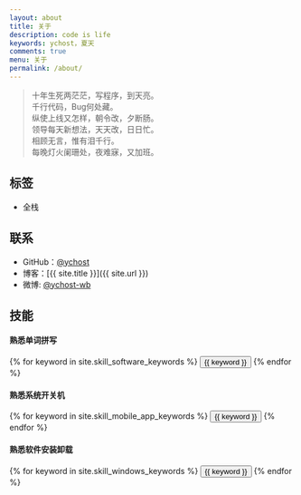 ```yaml
---
layout: about
title: 关于
description: code is life
keywords: ychost，夏天
comments: true
menu: 关于
permalink: /about/
---
```


> 十年生死两茫茫，写程序，到天亮。  
> 千行代码，Bug何处藏。   
> 纵使上线又怎样，朝令改，夕断肠。   
> 领导每天新想法，天天改，日日忙。  
> 相顾无言，惟有泪千行。  
> 每晚灯火阑珊处，夜难寐，又加班。


## 标签

* 全栈


## 联系

* GitHub：[@ychost](https://github.com/ychost)
* 博客：[{{ site.title }}]({{ site.url }})
* 微博: [@ychost-wb](http://weibo.com/ychost-wb)

## 技能

#### 熟悉单词拼写
<div class="btn-inline">
    {% for keyword in site.skill_software_keywords %}
    <button class="btn btn-outline" type="button">{{ keyword }}</button>
    {% endfor %}
</div>

#### 熟悉系统开关机
<div class="btn-inline">
    {% for keyword in site.skill_mobile_app_keywords %}
    <button class="btn btn-outline" type="button">{{ keyword }}</button>
    {% endfor %}
</div>

#### 熟悉软件安装卸载
<div class="btn-inline">
    {% for keyword in site.skill_windows_keywords %}
    <button class="btn btn-outline" type="button">{{ keyword }}</button>
    {% endfor %}
</div>
